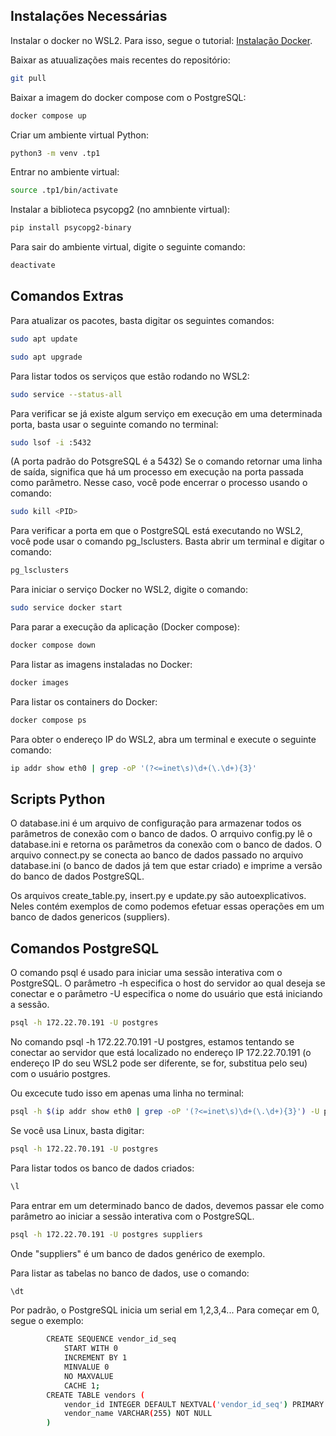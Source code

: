 ## Instalações Necessárias

Instalar o docker no WSL2. Para isso, segue o tutorial: [Instalação Docker](https://gitlab.com/paulonellessen/docker-saas/-/wikis/Instalando%20o%20Docker/Ubuntu).

Baixar as atuualizações mais recentes do repositório:

```sh
git pull
````

Baixar a imagem do docker compose com o PostgreSQL:

```sh
docker compose up
```

Criar um ambiente virtual Python:

```sh
python3 -m venv .tp1
```

Entrar no ambiente virtual:

```sh
source .tp1/bin/activate
```

Instalar a biblioteca psycopg2 (no amnbiente virtual):

```sh
pip install psycopg2-binary
```

Para sair do ambiente virtual, digite o seguinte comando:

```sh
deactivate
```

## Comandos Extras

Para atualizar os pacotes, basta digitar os seguintes comandos:

```sh
sudo apt update
```

```sh
sudo apt upgrade
```

Para listar todos os serviços que estão rodando no WSL2:

```sh
sudo service --status-all
```

Para verificar se já existe algum serviço em execução em uma determinada porta, basta usar o seguinte comando no terminal:

```sh
sudo lsof -i :5432
```

(A porta padrão do PotsgreSQL é a 5432)
Se o comando retornar uma linha de saída, significa que há um processo em execução na porta passada como parâmetro. Nesse caso, você pode encerrar o processo usando o comando:

```sh
sudo kill <PID>
```

Para verificar a porta em que o PostgreSQL está executando no WSL2, você pode usar o comando pg_lsclusters. Basta abrir um terminal e digitar o comando:

```sh
pg_lsclusters
```

Para iniciar o serviço Docker no WSL2, digite o comando:

```sh
sudo service docker start
```

Para parar a execução da aplicação (Docker compose):

```sh
docker compose down
```
Para listar as imagens instaladas no Docker:

```sh
docker images
```

Para listar os containers do Docker:

```sh
docker compose ps
```

Para obter o endereço IP do WSL2, abra um terminal e execute o seguinte comando:

```sh
ip addr show eth0 | grep -oP '(?<=inet\s)\d+(\.\d+){3}'
```

## Scripts Python

O database.ini é um arquivo de configuração para armazenar todos os parâmetros de conexão com o banco de dados.
O arrquivo config.py lê o database.ini e retorna os parâmetros da conexão com o banco de dados.
O arquivo connect.py se conecta ao banco de dados passado no arquivo database.ini (o banco de dados já tem que estar criado) e imprime a versão do banco de dados PostgreSQL.

Os arquivos create_table.py, insert.py e update.py são autoexplicativos. Neles contém exemplos de como podemos efetuar essas operações em um banco de dados genericos (suppliers).

## Comandos PostgreSQL

O comando psql é usado para iniciar uma sessão interativa com o PostgreSQL. O parâmetro -h especifica o host do servidor ao qual deseja se conectar e o parâmetro -U especifica o nome do usuário que está iniciando a sessão.

```sh
psql -h 172.22.70.191 -U postgres
```

No comando psql -h 172.22.70.191 -U postgres, estamos tentando se conectar ao servidor que está localizado no endereço IP 172.22.70.191 (o endereço IP do seu WSL2 pode ser diferente, se for, substitua pelo seu) com o usuário postgres.

Ou excecute tudo isso em apenas uma linha no terminal:

```sh
psql -h $(ip addr show eth0 | grep -oP '(?<=inet\s)\d+(\.\d+){3}') -U postgres
```

Se você usa Linux, basta digitar:

```sh
psql -h 172.22.70.191 -U postgres
```

Para listar todos os banco de dados criados:

```sh
\l
```

Para entrar em um determinado banco de dados, devemos passar ele como parâmetro ao iniciar a sessão interativa com o PostgreSQL.

```sh
psql -h 172.22.70.191 -U postgres suppliers
```

Onde "suppliers" é um banco de dados genérico de exemplo.

Para listar as tabelas no banco de dados, use o comando:

```sh
\dt
```

Por padrão, o PostgreSQL inicia um serial em 1,2,3,4...
Para começar em 0, segue o exemplo:

```sh
        CREATE SEQUENCE vendor_id_seq
            START WITH 0
            INCREMENT BY 1
            MINVALUE 0
            NO MAXVALUE
            CACHE 1;
        CREATE TABLE vendors (
            vendor_id INTEGER DEFAULT NEXTVAL('vendor_id_seq') PRIMARY KEY,
            vendor_name VARCHAR(255) NOT NULL
        )
```

